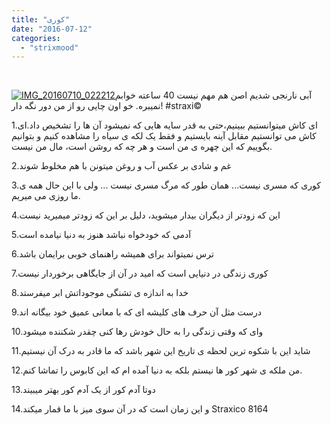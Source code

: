```yaml
---
title: "کوری"
date: "2016-07-12"
categories: 
  - "strixmood"
---
```


 

[![IMG_20160710_022212](http://localhost/wp-content/uploads/2016/08/IMG_20160710_022212-e1470814861400-225x300.jpg)](http://localhost/wp-content/uploads/2016/08/IMG_20160710_022212.jpg)آبی نارنجی شدیم اصن هم مهم نیست 40 ساعته خوابم نمیبره. خو اون چایی رو از من دور نگه دار! #straxi©

1.ای کاش میتوانستیم ببینیم،حتی به قدر سایه هایی که نمیشود آن ها را تشخیص داد.ای کاش می توانستیم مقابل آینه بایستیم و فقط یک لکه ی سیاه را مشاهده کنیم و بتوانیم بگوییم که این چهره ی من است و هر چه که روشن است، مال من نیست.

2.غم و شادی بر عکس آب و روغن میتونن با هم مخلوط شوند

3.کوری که مسری نیست... همان طور که مرگ مسری نیست ... ولی با این حال همه ی ما روزی می میریم.

4.این که زودتر از دیگران بیدار میشوید، دلیل بر این که زودتر میمیرید نیست

5.آدمی که خودخواه نباشد هنوز به دنیا نیامده است

6.ترس نمیتواند برای همیشه راهنمای خوبی برایمان باشد

7.کوری زندگی در دنیایی است که امید در آن از جایگاهی برخوردار نیست

8.خدا به اندازه ی تشنگی موجوداتش ابر میفرستد

9.درست مثل آن حرف های کلیشه ای که با معانی عمیق خود بیگانه اند

10.وای که وقتی زندگی را به حال خودش رها کنی چقدر شکننده میشود

11.شاید این با شکوه ترین لحظه ی تاریخ این شهر باشد که ما قادر به درک آن نیستیم

12.من ملکه ی شهر کور ها نیستم بلکه به دنیا آمده ام که این کابوس را تماشا کنم.

13.دوتا آدم کور از یک آدم کور بهتر میبیند

14.و این زمان است که در آن سوی میز با ما قمار میکند Straxico 8164
